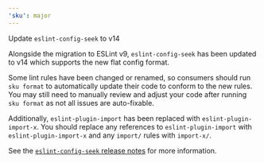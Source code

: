 ```yaml
---
'sku': major
---
```


Update `eslint-config-seek` to v14

Alongside the migration to ESLint v9, `eslint-config-seek` has been updated to v14 which supports the new flat config format.

Some lint rules have been changed or renamed, so consumers should run `sku format` to automatically update their code to conform to the new rules. You may still need to manually review and adjust your code after running `sku format` as not all issues are auto-fixable.

Additionally, `eslint-plugin-import` has been replaced with `eslint-plugin-import-x`. You should replace any references to `eslint-plugin-import` with `eslint-plugin-import-x` and any `import/` rules with `import-x/`.

See the [`eslint-config-seek` release notes] for more information.

[`eslint-config-seek` release notes]: https://github.com/seek-oss/eslint-config-seek/blob/master/CHANGELOG.md#eslint-config-seek
